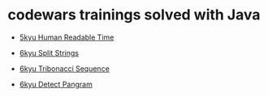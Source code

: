 # codewars trainings solved with Java

* [5kyu Human Readable Time](https://www.codewars.com/kata/52685f7382004e774f0001f7)

* [6kyu Split Strings](https://www.codewars.com/kata/515de9ae9dcfc28eb6000001)

* [6kyu Tribonacci Sequence](https://www.codewars.com/kata/585d7d5adb20cf33cb000235)

* [6kyu Detect Pangram](https://www.codewars.com/kata/545cedaa9943f7fe7b000048)